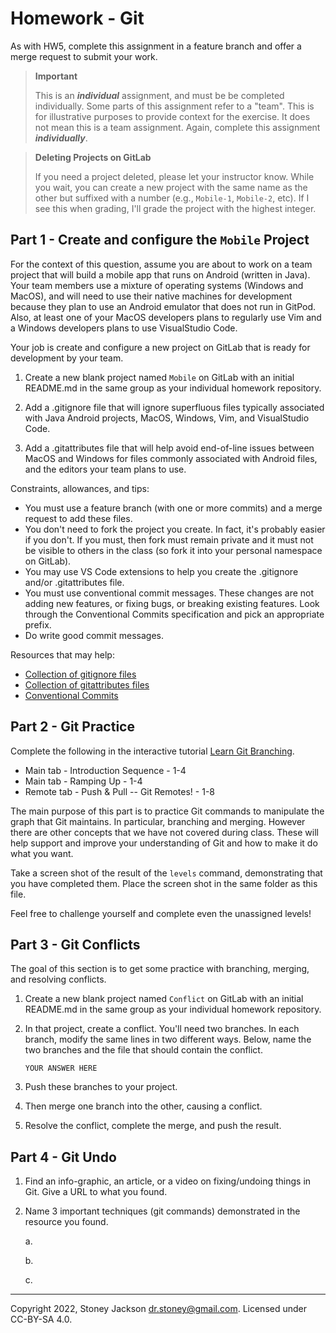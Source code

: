 # Homework - Git

As with HW5, complete this assignment in a feature branch and offer a
merge request to submit your work.

> **Important**
>
> This is an ***individual*** assignment, and must be be completed individually.
> Some parts of this assignment refer to a "team". This is for illustrative
> purposes to provide context for the exercise. It does not mean this is a
> team assignment. Again, complete this assignment ***individually***.


> **Deleting Projects on GitLab**
>
> If you need a project deleted, please let your instructor know.
> While you wait, you can create a new project with the same name as the
> other but suffixed with a number (e.g., `Mobile-1`, `Mobile-2`, etc).
> If I see this when grading, I'll grade the project with the highest
> integer.

## Part 1 - Create and configure the `Mobile` Project

For the context of this question, assume you are about to work on a team
project that will build a mobile app that runs on Android (written in Java).
Your team members use a mixture of operating systems (Windows and MacOS),
and will need to use their native machines for development because they
plan to use an Android emulator that does not run in GitPod. Also, at
least one of your MacOS developers plans to regularly use Vim and a Windows
developers plans to use VisualStudio Code.

Your job is create and configure a new project on GitLab that is ready
for development by your team.

1. Create a new blank project named `Mobile` on GitLab with an initial
   README.md in the same group as your individual homework repository.

2. Add a .gitignore file that will ignore superfluous files typically
   associated with Java Android projects, MacOS, Windows, Vim, and
   VisualStudio Code.

3. Add a .gitattributes file that will help avoid end-of-line issues between
   MacOS and Windows for files commonly associated with Android files,
   and the editors your team plans to use.

Constraints, allowances, and tips:

* You must use a feature branch (with one or more commits) and a
   merge request to add these files.
* You don't need to fork the project you create. In fact, it's probably
   easier if you don't. If you must, then fork must remain private and
   it must not be visible to others in the class (so fork it into your
   personal namespace on GitLab).
* You may use VS Code extensions to help you create the .gitignore and/or
   .gitattributes file.
* You must use conventional commit messages. These changes are not adding
   new features, or fixing bugs, or breaking existing features.
   Look through the Conventional Commits specification and pick an
   appropriate prefix.
* Do write good commit messages.

Resources that may help:

* [Collection of gitignore files](https://github.com/github/gitignore)
* [Collection of gitattributes files](https://github.com/alexkaratarakis/gitattributes)
* [Conventional Commits](https://www.conventionalcommits.org/en/v1.0.0/)

## Part 2 - Git Practice

Complete the following in the interactive tutorial [Learn Git Branching](https://learngitbranching.js.org/).

* Main tab - Introduction Sequence - 1-4
* Main tab - Ramping Up - 1-4
* Remote tab - Push & Pull -- Git Remotes! - 1-8

The main purpose of this part is to practice Git commands to manipulate
the graph that Git maintains. In particular, branching and merging. However
there are other concepts that we have not covered during class. These will
help support and improve your understanding of Git and how to make it do
what you want.

Take a screen shot of the result of the `levels` command,
demonstrating that you have completed them. Place the screen shot in the
same folder as this file.

Feel free to challenge yourself and complete even the unassigned levels!

## Part 3 - Git Conflicts

The goal of this section is to get some practice with branching, merging,
and resolving conflicts.

1. Create a new blank project named `Conflict` on GitLab with an initial
   README.md in the same group as your individual homework repository.
2. In that project, create a conflict. You'll need two branches.
   In each branch, modify the same lines in two different ways.
   Below, name the two branches and the file that should contain the
   conflict.

   ```
   YOUR ANSWER HERE
   ```

3. Push these branches to your project.
4. Then merge one branch into the other, causing a conflict.
5. Resolve the conflict, complete the merge, and push the result.

## Part 4 - Git Undo

1. Find an info-graphic, an article, or a video on fixing/undoing things in Git.
   Give a URL to what you found.

2. Name 3 important techniques (git commands) demonstrated in the resource you found.

   a.

   b.

   c.

---

Copyright 2022, Stoney Jackson <dr.stoney@gmail.com>. Licensed under CC-BY-SA 4.0.
